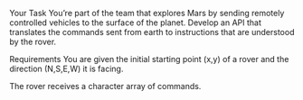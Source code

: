 Your Task
You’re part of the team that explores Mars by sending remotely controlled vehicles to the surface of the planet. Develop an API that translates the commands sent from earth to instructions that are understood by the rover.

Requirements
You are given the initial starting point (x,y) of a rover and the direction (N,S,E,W) it is facing.

The rover receives a character array of commands.